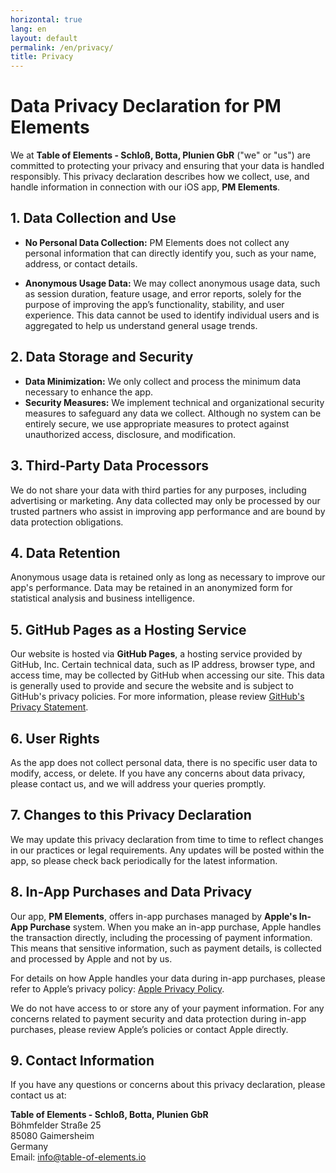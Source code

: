 ```yaml
---
horizontal: true
lang: en
layout: default
permalink: /en/privacy/
title: Privacy
---
```


# Data Privacy Declaration for PM Elements

We at **Table of Elements - Schloß, Botta, Plunien GbR** ("we" or "us") are committed to protecting your privacy and ensuring that your data is handled responsibly. This privacy declaration describes how we collect, use, and handle information in connection with our iOS app, **PM Elements**.

## 1. Data Collection and Use
- **No Personal Data Collection:** PM Elements does not collect any personal information that can directly identify you, such as your name, address, or contact details.

- **Anonymous Usage Data:** We may collect anonymous usage data, such as session duration, feature usage, and error reports, solely for the purpose of improving the app’s functionality, stability, and user experience. This data cannot be used to identify individual users and is aggregated to help us understand general usage trends.

## 2. Data Storage and Security
- **Data Minimization:** We only collect and process the minimum data necessary to enhance the app.
- **Security Measures:** We implement technical and organizational security measures to safeguard any data we collect. Although no system can be entirely secure, we use appropriate measures to protect against unauthorized access, disclosure, and modification.

## 3. Third-Party Data Processors
We do not share your data with third parties for any purposes, including advertising or marketing. Any data collected may only be processed by our trusted partners who assist in improving app performance and are bound by data protection obligations.

## 4. Data Retention
Anonymous usage data is retained only as long as necessary to improve our app's performance. Data may be retained in an anonymized form for statistical analysis and business intelligence.

## 5. GitHub Pages as a Hosting Service
Our website is hosted via **GitHub Pages**, a hosting service provided by GitHub, Inc. Certain technical data, such as IP address, browser type, and access time, may be collected by GitHub when accessing our site. This data is generally used to provide and secure the website and is subject to GitHub's privacy policies. For more information, please review [GitHub's Privacy Statement](https://docs.github.com/en/site-policy/privacy-policies/github-privacy-statement).

## 6. User Rights
As the app does not collect personal data, there is no specific user data to modify, access, or delete. If you have any concerns about data privacy, please contact us, and we will address your queries promptly.

## 7. Changes to this Privacy Declaration
We may update this privacy declaration from time to time to reflect changes in our practices or legal requirements. Any updates will be posted within the app, so please check back periodically for the latest information.

## 8. In-App Purchases and Data Privacy

Our app, **PM Elements**, offers in-app purchases managed by **Apple's In-App Purchase** system. When you make an in-app purchase, Apple handles the transaction directly, including the processing of payment information. This means that sensitive information, such as payment details, is collected and processed by Apple and not by us.

For details on how Apple handles your data during in-app purchases, please refer to Apple’s privacy policy: [Apple Privacy Policy](https://www.apple.com/legal/privacy/en-ww/).

We do not have access to or store any of your payment information. For any concerns related to payment security and data protection during in-app purchases, please review Apple’s policies or contact Apple directly.

## 9. Contact Information
If you have any questions or concerns about this privacy declaration, please contact us at:

**Table of Elements - Schloß, Botta, Plunien GbR**\
Böhmfelder Straße 25\
85080 Gaimersheim\
Germany\
Email: info@table-of-elements.io
